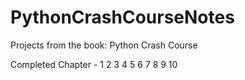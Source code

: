 # PythonCrashCourseNotes
Projects from the book: Python Crash Course

Completed Chapter - 
1
2
3
4
5
6
7
8
9
10
